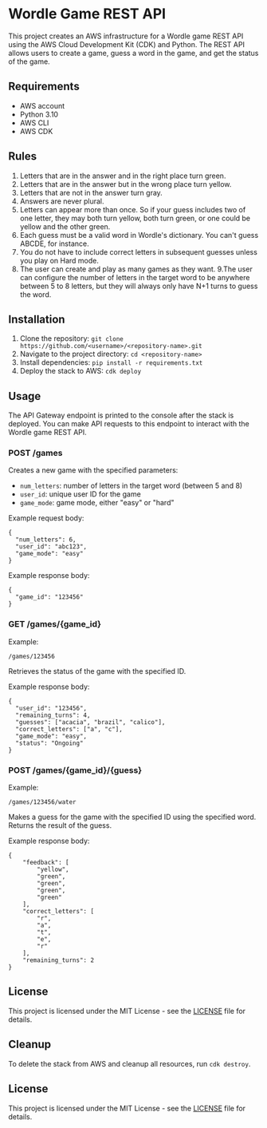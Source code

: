 # Wordle Game REST API

This project creates an AWS infrastructure for a Wordle game REST API using the AWS Cloud Development Kit (CDK) and Python. The REST API allows users to create a game, guess a word in the game, and get the status of the game. 

## Requirements

- AWS account
- Python 3.10
- AWS CLI
- AWS CDK

## Rules

1. Letters that are in the answer and in the right place turn green.
2. Letters that are in the answer but in the wrong place turn yellow.
3. Letters that are not in the answer turn gray.
4. Answers are never plural.
5. Letters can appear more than once. So if your guess includes two of one letter, they may both
turn yellow, both turn green, or one could be yellow and the other green.
6. Each guess must be a valid word in Wordle's dictionary. You can't guess ABCDE, for
instance.
7. You do not have to include correct letters in subsequent guesses unless you play on Hard
mode.
8. The user can create and play as many games as they want.
9.The user can configure the number of letters in the target word to be anywhere between
5 to 8 letters, but they will always only have N+1 turns to guess the word.





## Installation

1. Clone the repository: `git clone https://github.com/<username>/<repository-name>.git`
2. Navigate to the project directory: `cd <repository-name>`
3. Install dependencies: `pip install -r requirements.txt`
4. Deploy the stack to AWS: `cdk deploy`

## Usage

The API Gateway endpoint is printed to the console after the stack is deployed. You can make API requests to this endpoint to interact with the Wordle game REST API. 


### POST /games

Creates a new game with the specified parameters:

- `num_letters`: number of letters in the target word (between 5 and 8)
- `user_id`: unique user ID for the game
- `game_mode`: game mode, either "easy" or "hard"

Example request body:

```
{
  "num_letters": 6,
  "user_id": "abc123",
  "game_mode": "easy"
}
```

Example response body:

```
{
  "game_id": "123456"
}
```

### GET /games/{game_id}
Example:

```
/games/123456
```

Retrieves the status of the game with the specified ID.

Example response body:

```
{
  "user_id": "123456",
  "remaining_turns": 4, 
  "guesses": ["acacia", "brazil", "calico"],
  "correct_letters": ["a", "c"],
  "game_mode": "easy",
  "status": "Ongoing"
}
```

### POST /games/{game_id}/{guess}

Example:

```
/games/123456/water
```

Makes a guess for the game with the specified ID using the specified word. Returns the result of the guess.

Example response body:

```
{
    "feedback": [
        "yellow",
        "green",
        "green",
        "green",
        "green"
    ],
    "correct_letters": [
        "r",
        "a",
        "t",
        "e",
        "r"
    ],
    "remaining_turns": 2
}
```

## License

This project is licensed under the MIT License - see the [LICENSE](LICENSE) file for details.




## Cleanup

To delete the stack from AWS and cleanup all resources, run `cdk destroy`. 

## License

This project is licensed under the MIT License - see the [LICENSE](LICENSE) file for details.
